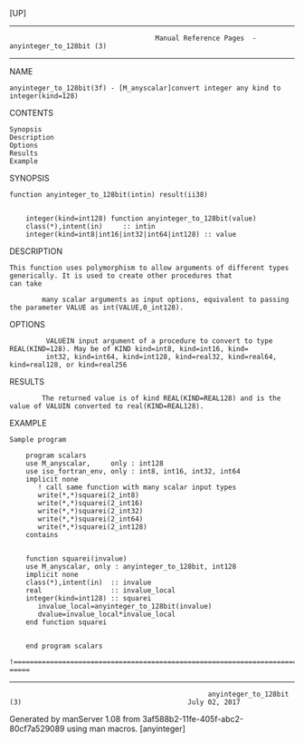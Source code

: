 [UP]

-----------------------------------------------------------------------------------------------------------------------------------
                                        Manual Reference Pages  - anyinteger_to_128bit (3)
-----------------------------------------------------------------------------------------------------------------------------------
                                                                 
NAME

    anyinteger_to_128bit(3f) - [M_anyscalar]convert integer any kind to integer(kind=128)

CONTENTS

    Synopsis
    Description
    Options
    Results
    Example

SYNOPSIS



    function anyinteger_to_128bit(intin) result(ii38)


        integer(kind=int128) function anyinteger_to_128bit(value)
        class(*),intent(in)     :: intin
        integer(kind=int8|int16|int32|int64|int128) :: value



DESCRIPTION

    This function uses polymorphism to allow arguments of different types generically. It is used to create other procedures that
    can take

            many scalar arguments as input options, equivalent to passing the parameter VALUE as int(VALUE,0_int128).

OPTIONS

             VALUEIN input argument of a procedure to convert to type REAL(KIND=128). May be of KIND kind=int8, kind=int16, kind=
             int32, kind=int64, kind=int128, kind=real32, kind=real64, kind=real128, or kind=real256

RESULTS

            The returned value is of kind REAL(KIND=REAL128) and is the value of VALUIN converted to real(KIND=REAL128).

EXAMPLE

    Sample program

        program scalars
        use M_anyscalar,     only : int128
        use iso_fortran_env, only : int8, int16, int32, int64
        implicit none
           ! call same function with many scalar input types
           write(*,*)squarei(2_int8)
           write(*,*)squarei(2_int16)
           write(*,*)squarei(2_int32)
           write(*,*)squarei(2_int64)
           write(*,*)squarei(2_int128)
        contains


        function squarei(invalue)
        use M_anyscalar, only : anyinteger_to_128bit, int128
        implicit none
        class(*),intent(in)  :: invalue
        real                 :: invalue_local
        integer(kind=int128) :: squarei
           invalue_local=anyinteger_to_128bit(invalue)
           dvalue=invalue_local*invalue_local
        end function squarei


        end program scalars

    !==============================================================================================================================
    =====

-----------------------------------------------------------------------------------------------------------------------------------

                                                     anyinteger_to_128bit (3)                                         July 02, 2017

Generated by manServer 1.08 from 3af588b2-11fe-405f-abc2-80cf7a529089 using man macros.
                                                           [anyinteger]
